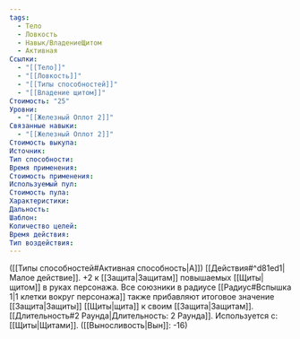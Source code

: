 ```yaml
---
tags:
  - Тело
  - Ловкость
  - Навык/ВладениеЩитом
  - Активная
Ссылки:
  - "[[Тело]]"
  - "[[Ловкость]]"
  - "[[Типы способностей]]"
  - "[[Владение щитом]]"
Стоимость: "25"
Уровни:
  - "[[Железный Оплот 2]]"
Связанные навыки:
  - "[[Железный Оплот 2]]"
Стоимость выкупа:
Источник:
Тип способности:
Время применения:
Стоимость применения:
Используемый пул:
Стоимость пула:
Характеристики:
Дальность:
Шаблон:
Количество целей:
Время действия:
Тип воздействия:
---
```

([[Типы способностей#Активная способность|А]]) [[Действия#^d81ed1|Малое действие]]. +2 к [[Защита|Защитам]] повышаемых [[Щиты|щитом]] в руках персонажа. Все союзники в радиусе [[Радиус#Вспышка 1|1 клетки вокруг персонажа]] также прибавляют итоговое значение [[Защита|Защиты]] [[Щиты|щита]] к своим [[Защита|Защитам]].  [[Длительность#2 Раунда|Длительность: 2 Раунда]]. Используется с: [[Щиты|Щитами]]. ([[Выносливость|Вын]]: -16)